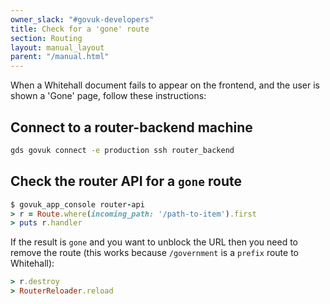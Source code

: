 ```yaml
---
owner_slack: "#govuk-developers"
title: Check for a 'gone' route
section: Routing
layout: manual_layout
parent: "/manual.html"
---
```


When a Whitehall document fails to appear on the frontend, and the user
is shown a 'Gone' page, follow these instructions:

## Connect to a router-backend machine

```bash
gds govuk connect -e production ssh router_backend
```

## Check the router API for a `gone` route

```ruby
$ govuk_app_console router-api
> r = Route.where(incoming_path: '/path-to-item').first
> puts r.handler
```

If the result is `gone` and you want to unblock the URL then you need to
remove the route (this works because `/government` is a `prefix` route
to Whitehall):

```ruby
> r.destroy
> RouterReloader.reload
```
